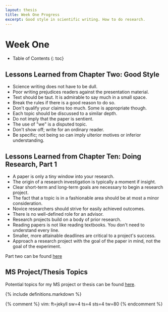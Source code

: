 ```yaml
---
layout: thesis
title: Week One Progress
excerpt: Good style in scientific writing. How to do research.
---
```


# Week One

* Table of Contents
{: toc}

## Lessons Learned from Chapter Two: Good Style
* Science writing does not have to be dull.
* Poor writing prejudices readers against the presentation material.
* Text should be taut. It is admirable to say much in a small space.
* Break the rules if there is a good reason to do so.
* Don't qualify your claims too much. Some is appropriate though.
* Each topic should be discussed to a similar depth.
* Do not imply that the paper is sentient.
* The use of "we" is a disputed topic.
* Don't show off; write for an ordinary reader.
* Be specific; not being so can imply ulterior motives or inferior
  understanding.

## Lessons Learned from Chapter Ten: Doing Research, Part 1
* A paper is only a tiny window into your research.
* The origin of a research investigation is typically a moment if insight.
* Clear short-term and long-term goals are necessary to begin a research
  project.
* The fact that a topic is in a fashionable area should be at most a minor
  consideration.
* Novice researchers should strive for easily achieved outcomes.
* There is no well-defined role for an advisor.
* Research projects build on a body of prior research.
* Reading papers is not like reading textbooks. You don't need to understand
  every line.
* Smaller, more attainable deadlines are critical to a project's success.
* Approach a research project with the goal of the paper in mind, not the goal
  of the experiment.

Part two can be found [here](/blog/2012-03-28/week-two/#lessons_learned_from_chapter_ten_doing_research_part_two)

## MS Project/Thesis Topics
Potential topics for my MS project or thesis can be found
[here](/thesis/projects).

{% include definitions.markdown %}

{% comment %}
vim: ft=jekyll sw=4 ts=4 sts=4 tw=80
{% endcomment %}
